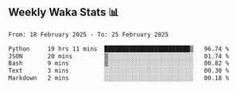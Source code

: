 ## Weekly Waka Stats 📊
<!--START_SECTION:waka-->

```txt
From: 18 February 2025 - To: 25 February 2025

Python     19 hrs 11 mins  ████████████████████████▒   96.74 %
JSON       20 mins         ▒░░░░░░░░░░░░░░░░░░░░░░░░   01.74 %
Bash       9 mins          ▒░░░░░░░░░░░░░░░░░░░░░░░░   00.82 %
Text       3 mins          ░░░░░░░░░░░░░░░░░░░░░░░░░   00.30 %
Markdown   2 mins          ░░░░░░░░░░░░░░░░░░░░░░░░░   00.18 %
```

<!--END_SECTION:waka-->

<!--

Here are some ideas to get you started:

- 🔭 I’m currently working on (way to add branches committed on)
- 🌱 I’m currently learning Web Frameworks and Machine Learning! (Lisp, JS (react & angular), Python, and __)
- 💬 Ask me about ...
- 📫 How to reach me: 
- 😄 Pronouns: He/Him/His
- ⚡ Fun fact: ...

that-recsys-lab
-->
